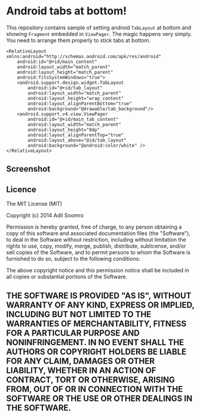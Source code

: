 Android tabs at bottom!
===================


This repository contains sample of setting android  `TabLayout` at bottom and showing `Fragment` embedded in `ViewPager`. The magic happens very simply. You need to arrange them properly to stick tabs at bottom.

    <RelativeLayout xmlns:android="http://schemas.android.com/apk/res/android"
        android:id="@+id/main_content"
        android:layout_width="match_parent"
        android:layout_height="match_parent"
        android:fitsSystemWindows="true">
        <android.support.design.widget.TabLayout
            android:id="@+id/tab_layout"
            android:layout_width="match_parent"
            android:layout_height="wrap_content"
            android:layout_alignParentBottom="true"
            android:background="@drawable/tab_background"/>
        <android.support.v4.view.ViewPager
            android:id="@+id/main_tab_content"
            android:layout_width="match_parent"
            android:layout_height="0dp"
            android:layout_alignParentTop="true"
            android:layout_above="@id/tab_layout"
            android:background="@android:color/white" />
    </RelativeLayout>

Screenshot
----------



Licence
----------
The MIT License (MIT)

Copyright (c) 2014 Adil Soomro

Permission is hereby granted, free of charge, to any person obtaining a copy
of this software and associated documentation files (the "Software"), to deal
in the Software without restriction, including without limitation the rights
to use, copy, modify, merge, publish, distribute, sublicense, and/or sell
copies of the Software, and to permit persons to whom the Software is
furnished to do so, subject to the following conditions:

The above copyright notice and this permission notice shall be included in all
copies or substantial portions of the Software.

THE SOFTWARE IS PROVIDED "AS IS", WITHOUT WARRANTY OF ANY KIND, EXPRESS OR
IMPLIED, INCLUDING BUT NOT LIMITED TO THE WARRANTIES OF MERCHANTABILITY,
FITNESS FOR A PARTICULAR PURPOSE AND NONINFRINGEMENT. IN NO EVENT SHALL THE
AUTHORS OR COPYRIGHT HOLDERS BE LIABLE FOR ANY CLAIM, DAMAGES OR OTHER
LIABILITY, WHETHER IN AN ACTION OF CONTRACT, TORT OR OTHERWISE, ARISING FROM,
OUT OF OR IN CONNECTION WITH THE SOFTWARE OR THE USE OR OTHER DEALINGS IN THE
SOFTWARE.
----------
